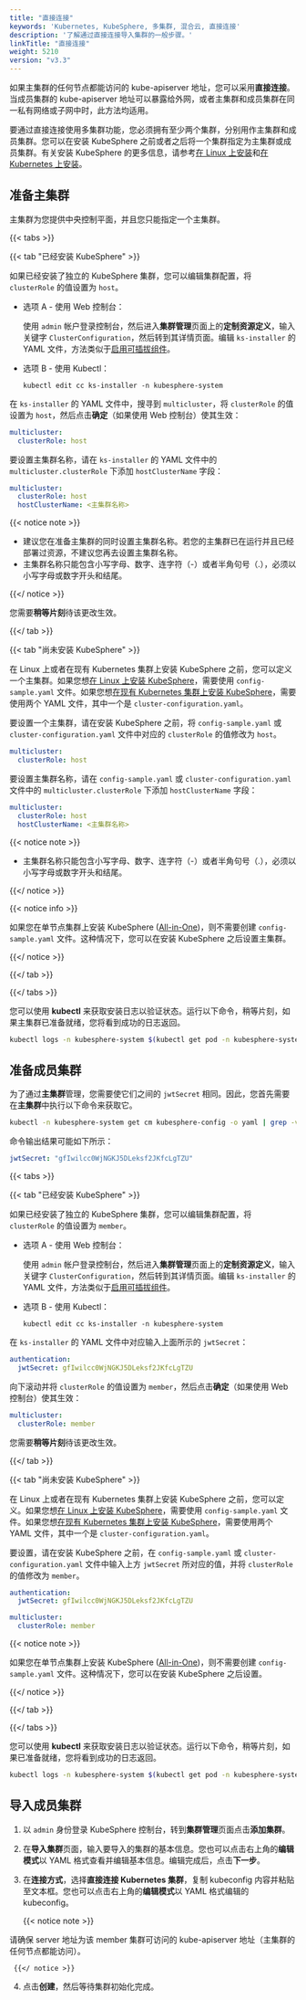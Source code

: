 ```yaml
---
title: "直接连接"
keywords: 'Kubernetes, KubeSphere, 多集群, 混合云, 直接连接'
description: '了解通过直接连接导入集群的一般步骤。'
linkTitle: "直接连接"
weight: 5210
version: "v3.3"
---
```


如果主集群的任何节点都能访问的 kube-apiserver 地址，您可以采用**直接连接**。当成员集群的 kube-apiserver 地址可以暴露给外网，或者主集群和成员集群在同一私有网络或子网中时，此方法均适用。

要通过直接连接使用多集群功能，您必须拥有至少两个集群，分别用作主集群和成员集群。您可以在安装 KubeSphere 之前或者之后将一个集群指定为主集群或成员集群。有关安装 KubeSphere 的更多信息，请参考[在 Linux 上安装](../../../installing-on-linux/)和[在 Kubernetes 上安装](../../../installing-on-kubernetes/)。

## 准备主集群

主集群为您提供中央控制平面，并且您只能指定一个主集群。

{{< tabs >}}

{{< tab "已经安装 KubeSphere" >}}

如果已经安装了独立的 KubeSphere 集群，您可以编辑集群配置，将 `clusterRole` 的值设置为 `host`。

- 选项 A - 使用 Web 控制台：

  使用 `admin` 帐户登录控制台，然后进入**集群管理**页面上的**定制资源定义**，输入关键字 `ClusterConfiguration`，然后转到其详情页面。编辑 `ks-installer` 的 YAML 文件，方法类似于[启用可插拔组件](../../../pluggable-components/)。

- 选项 B - 使用 Kubectl：

  ```shell
  kubectl edit cc ks-installer -n kubesphere-system
  ```

在 `ks-installer` 的 YAML 文件中，搜寻到 `multicluster`，将 `clusterRole` 的值设置为 `host`，然后点击**确定**（如果使用 Web 控制台）使其生效：

```yaml
multicluster:
  clusterRole: host
```

要设置主集群名称，请在 `ks-installer` 的 YAML 文件中的 `multicluster.clusterRole` 下添加 `hostClusterName` 字段：

```yaml
multicluster:
  clusterRole: host
  hostClusterName: <主集群名称>
```

{{< notice note >}}

- 建议您在准备主集群的同时设置主集群名称。若您的主集群已在运行并且已经部署过资源，不建议您再去设置主集群名称。
- 主集群名称只能包含小写字母、数字、连字符（-）或者半角句号（.），必须以小写字母或数字开头和结尾。

{{</ notice >}}

您需要**稍等片刻**待该更改生效。

{{</ tab >}}

{{< tab "尚未安装 KubeSphere" >}}

在 Linux 上或者在现有 Kubernetes 集群上安装 KubeSphere 之前，您可以定义一个主集群。如果您想[在 Linux 上安装 KubeSphere](../../../installing-on-linux/introduction/multioverview/#1-创建示例配置文件)，需要使用 `config-sample.yaml` 文件。如果您想[在现有 Kubernetes 集群上安装 KubeSphere](../../../installing-on-kubernetes/introduction/overview/#部署-kubesphere)，需要使用两个 YAML 文件，其中一个是 `cluster-configuration.yaml`。

要设置一个主集群，请在安装 KubeSphere 之前，将 `config-sample.yaml` 或 `cluster-configuration.yaml` 文件中对应的 `clusterRole` 的值修改为 `host`。

```yaml
multicluster:
  clusterRole: host
```

要设置主集群名称，请在 `config-sample.yaml` 或 `cluster-configuration.yaml` 文件中的 `multicluster.clusterRole` 下添加 `hostClusterName` 字段：

```yaml
multicluster:
  clusterRole: host
  hostClusterName: <主集群名称>
```

{{< notice note >}}

- 主集群名称只能包含小写字母、数字、连字符（-）或者半角句号（.），必须以小写字母或数字开头和结尾。

{{</ notice >}}

{{< notice info >}}

如果您在单节点集群上安装 KubeSphere ([All-in-One](../../../quick-start/all-in-one-on-linux/))，则不需要创建 `config-sample.yaml` 文件。这种情况下，您可以在安装 KubeSphere 之后设置主集群。

{{</ notice >}} 

{{</ tab >}}

{{</ tabs >}}

您可以使用 **kubectl** 来获取安装日志以验证状态。运行以下命令，稍等片刻，如果主集群已准备就绪，您将看到成功的日志返回。

```bash
kubectl logs -n kubesphere-system $(kubectl get pod -n kubesphere-system -l 'app in (ks-install, ks-installer)' -o jsonpath='{.items[0].metadata.name}') -f
```

## 准备成员集群

为了通过**主集群**管理，您需要使它们之间的 `jwtSecret` 相同。因此，您首先需要在**主集群**中执行以下命令来获取它。

```bash
kubectl -n kubesphere-system get cm kubesphere-config -o yaml | grep -v "apiVersion" | grep jwtSecret
```

命令输出结果可能如下所示：

```yaml
jwtSecret: "gfIwilcc0WjNGKJ5DLeksf2JKfcLgTZU"
```

{{< tabs >}}

{{< tab "已经安装 KubeSphere" >}}

如果已经安装了独立的 KubeSphere 集群，您可以编辑集群配置，将 `clusterRole` 的值设置为 `member`。

- 选项 A - 使用 Web 控制台：

  使用 `admin` 帐户登录控制台，然后进入**集群管理**页面上的**定制资源定义**，输入关键字 `ClusterConfiguration`，然后转到其详情页面。编辑 `ks-installer` 的 YAML 文件，方法类似于[启用可插拔组件](../../../pluggable-components/)。

- 选项 B - 使用 Kubectl：

  ```shell
  kubectl edit cc ks-installer -n kubesphere-system
  ```

在 `ks-installer` 的 YAML 文件中对应输入上面所示的 `jwtSecret`：

```yaml
authentication:
  jwtSecret: gfIwilcc0WjNGKJ5DLeksf2JKfcLgTZU
```

向下滚动并将 `clusterRole` 的值设置为 `member`，然后点击**确定**（如果使用 Web 控制台）使其生效：

```yaml
multicluster:
  clusterRole: member
```

您需要**稍等片刻**待该更改生效。

{{</ tab >}}

{{< tab "尚未安装 KubeSphere" >}}

在 Linux 上或者在现有 Kubernetes 集群上安装 KubeSphere 之前，您可以定义。如果您想[在 Linux 上安装 KubeSphere](../../../installing-on-linux/introduction/multioverview/#1-创建示例配置文件)，需要使用 `config-sample.yaml` 文件。如果您想[在现有 Kubernetes 集群上安装 KubeSphere](../../../installing-on-kubernetes/introduction/overview/#部署-kubesphere)，需要使用两个 YAML 文件，其中一个是 `cluster-configuration.yaml`。

要设置，请在安装 KubeSphere 之前，在 `config-sample.yaml` 或 `cluster-configuration.yaml` 文件中输入上方 `jwtSecret` 所对应的值，并将 `clusterRole` 的值修改为 `member`。

```yaml
authentication:
  jwtSecret: gfIwilcc0WjNGKJ5DLeksf2JKfcLgTZU
```

```yaml
multicluster:
  clusterRole: member
```

{{< notice note >}}

如果您在单节点集群上安装 KubeSphere ([All-in-One](../../../quick-start/all-in-one-on-linux/))，则不需要创建 `config-sample.yaml` 文件。这种情况下，您可以在安装 KubeSphere 之后设置。

{{</ notice >}} 

{{</ tab >}}

{{</ tabs >}}

您可以使用 **kubectl** 来获取安装日志以验证状态。运行以下命令，稍等片刻，如果已准备就绪，您将看到成功的日志返回。

```bash
kubectl logs -n kubesphere-system $(kubectl get pod -n kubesphere-system -l 'app in (ks-install, ks-installer)' -o jsonpath='{.items[0].metadata.name}') -f
```

## 导入成员集群

1. 以 `admin` 身份登录 KubeSphere 控制台，转到**集群管理**页面点击**添加集群**。
   
2. 在**导入集群**页面，输入要导入的集群的基本信息。您也可以点击右上角的**编辑模式**以 YAML 格式查看并编辑基本信息。编辑完成后，点击**下一步**。

3. 在**连接方式**，选择**直接连接 Kubernetes 集群**，复制 kubeconfig 内容并粘贴至文本框。您也可以点击右上角的**编辑模式**以 YAML 格式编辑的 kubeconfig。

     {{< notice note >}}

请确保 server 地址为该 member 集群可访问的 kube-apiserver 地址（主集群的任何节点都能访问）。

     {{</ notice >}}

4. 点击**创建**，然后等待集群初始化完成。
   
